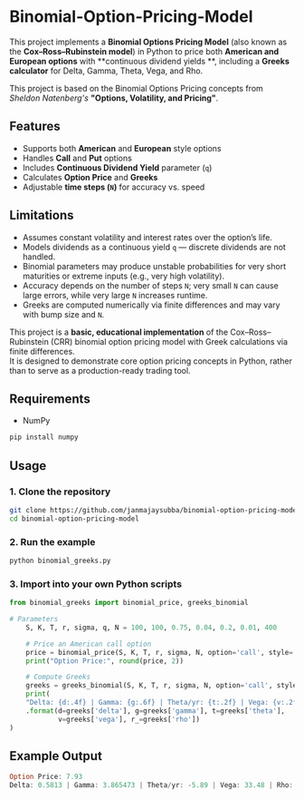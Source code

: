 # Binomial-Option-Pricing-Model
This project implements a **Binomial Options Pricing Model** (also known as the **Cox–Ross–Rubinstein model**) in Python to price both **American and European options** with **continuous dividend yields **, including a **Greeks calculator** for Delta, Gamma, Theta, Vega, and Rho.  

This project is based on the Binomial Options Pricing concepts from *Sheldon Natenberg's* **"Options, Volatility, and Pricing"**.

## Features
- Supports both **American** and **European** style options 
- Handles **Call** and **Put** options
- Includes **Continuous Dividend Yield** parameter (`q`)
- Calculates **Option Price** and **Greeks**
- Adjustable **time steps (`N`)** for accuracy vs. speed

## Limitations 

- Assumes constant volatility and interest rates over the option’s life.
- Models dividends as a continuous yield `q` — discrete dividends are not handled.
- Binomial parameters may produce unstable probabilities for very short maturities or extreme inputs (e.g., very high volatility).
- Accuracy depends on the number of steps `N`; very small `N` can cause large errors, while very large `N` increases runtime.
- Greeks are computed numerically via finite differences and may vary with bump size and `N`.

This project is a **basic, educational implementation** of the Cox–Ross–Rubinstein (CRR) binomial option pricing model with Greek calculations via finite differences.  
It is designed to demonstrate core option pricing concepts in Python, rather than to serve as a production-ready trading tool.

## Requirements
- NumPy
```bash
pip install numpy
```

## Usage

### 1. Clone the repository
```bash
git clone https://github.com/janmajaysubba/binomial-option-pricing-model.git
cd binomial-option-pricing-model
```

### 2. Run the example
```bash
python binomial_greeks.py
```

### 3. Import into your own Python scripts
```python
from binomial_greeks import binomial_price, greeks_binomial

# Parameters
    S, K, T, r, sigma, q, N = 100, 100, 0.75, 0.04, 0.2, 0.01, 400

    # Price an American call option
    price = binomial_price(S, K, T, r, sigma, N, option='call', style='amer', q=q)
    print("Option Price:", round(price, 2))

    # Compute Greeks
    greeks = greeks_binomial(S, K, T, r, sigma, N, option='call', style='amer', q=q)
    print(
    "Delta: {d:.4f} | Gamma: {g:.6f} | Theta/yr: {t:.2f} | Vega: {v:.2f} | Rho: {r_: .2f}"
    .format(d=greeks['delta'], g=greeks['gamma'], t=greeks['theta'],
            v=greeks['vega'], r_=greeks['rho'])
)
```


## Example Output
```rust
Option Price: 7.93
Delta: 0.5813 | Gamma: 3.865473 | Theta/yr: -5.89 | Vega: 33.48 | Rho:  37.65
```


